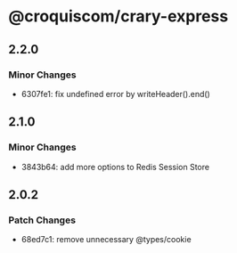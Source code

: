 # @croquiscom/crary-express

## 2.2.0

### Minor Changes

- 6307fe1: fix undefined error by writeHeader().end()

## 2.1.0

### Minor Changes

- 3843b64: add more options to Redis Session Store

## 2.0.2

### Patch Changes

- 68ed7c1: remove unnecessary @types/cookie
